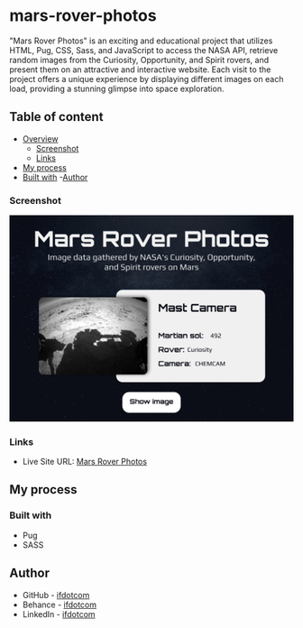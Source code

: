 # mars-rover-photos
"Mars Rover Photos" is an exciting and educational project that utilizes HTML, Pug, CSS, Sass, and JavaScript to access the NASA API, retrieve random images from the Curiosity, Opportunity, and Spirit rovers, and present them on an attractive and interactive website. Each visit to the project offers a unique experience by displaying different images on each load, providing a stunning glimpse into space exploration.

## Table of content
- [Overview](#overview)
  - [Screenshot](#screenshot)
  - [Links](#links)
- [My process](#my-process)
- [Built with](#built-with)
-[Author](#author)
### Screenshot

![](./images/Mars-design.jpg)

### Links

- Live Site URL: [Mars Rover Photos](https://ifdotcom.github.io/mars-rover-photos/html/home.html)

## My process

### Built with

- Pug
- SASS

## Author

- GitHub - [ifdotcom](https://github.com/ifdotcom)
- Behance - [ifdotcom](https://www.behance.net/ifvidal)
- LinkedIn - [ifdotcom](https://www.linkedin.com/in/if-vidal/)
